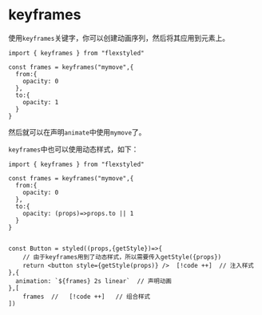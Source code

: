 # keyframes

使用`keyframes`关键字，你可以创建动画序列，然后将其应用到元素上。

```tsx
import { keyframes } from "flexstyled"

const frames = keyframes("mymove",{
  from:{
    opacity: 0
  },
  to:{
    opacity: 1
  }
}

```

然后就可以在声明`animate`中使用`mymove`了。

`keyframes`中也可以使用动态样式，如下：

```tsx
import { keyframes } from "flexstyled"

const frames = keyframes("mymove",{
  from:{
    opacity: 0
  },
  to:{
    opacity: (props)=>props.to || 1
  }
}


const Button = styled((props,{getStyle})=>{
    // 由于keyframes用到了动态样式，所以需要传入getStyle({props})
    return <button style={getStyle(props)} />  [!code ++]  // 注入样式 
},{
  animation: `${frames} 2s linear`  // 声明动画
},[
    frames  //   [!code ++]   // 组合样式
])              
 

```

